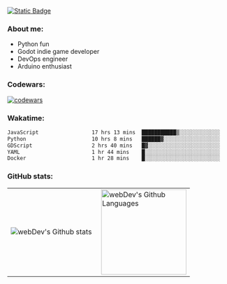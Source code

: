 [![Static Badge](https://img.shields.io/badge/Telegram-blue?style=flat&logo=telegram&link=https://t.me/sfkulagin)](https://t.me/sfkulagin)
### About me:

- Python fun
- Godot indie game developer
- DevOps engineer
- Arduino enthusiast

### Codewars:

[![codewars](https://www.codewars.com/users/talkafk/badges/large)](https://www.codewars.com/users/talkafk)

### Wakatime:

<!--START_SECTION:waka-->

```txt
JavaScript                 17 hrs 13 mins  ███████████▒░░░░░░░░░░░░░   45.15 %
Python                     10 hrs 8 mins   ██████▓░░░░░░░░░░░░░░░░░░   26.59 %
GDScript                   2 hrs 40 mins   █▓░░░░░░░░░░░░░░░░░░░░░░░   07.01 %
YAML                       1 hr 44 mins    █░░░░░░░░░░░░░░░░░░░░░░░░   04.57 %
Docker                     1 hr 28 mins    █░░░░░░░░░░░░░░░░░░░░░░░░   03.86 %
```

<!--END_SECTION:waka-->

### GitHub stats:

<table>
  <tr>
    <td>
      <img align="left" src="http://github-readme-streak-stats.herokuapp.com?user=talkafk&theme=dark&background=000000" alt="webDev's Github stats" />
    </td>
    <td>
      <img height="195px" align="right" alt="webDev's Github Languages" src="https://github-readme-stats-sigma-five.vercel.app/api/top-langs/?username=talkafk&layout=compact&theme=vision-friendly-dark" />
    </td>
  </tr>
</table>
